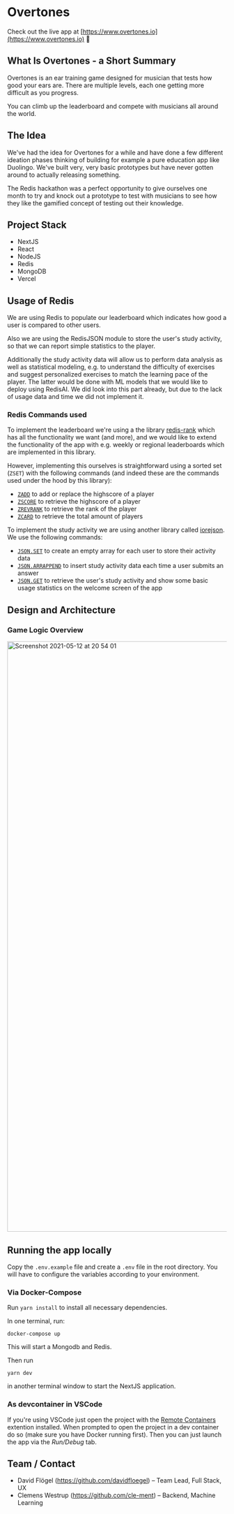 # Overtones

Check out the live app at 
[https://www.overtones.io](https://www.overtones.io) 🚀 

## What Is Overtones - a Short Summary

Overtones is an ear training game designed for musician that tests how good your 
ears are. There are multiple levels, each one getting more difficult as you
progress. 

You can climb up the leaderboard and compete with musicians all around the 
world.

## The Idea

We've had the idea for Overtones for a while and have done a few different 
ideation phases thinking of building for example a pure education app like 
Duolingo. We've built very, very basic prototypes but have never gotten around 
to actually releasing something.

The Redis hackathon was a perfect opportunity to give ourselves one month to try
and knock out a prototype to test with musicians to see how they like the 
gamified concept of testing out their knowledge.

## Project Stack

- NextJS
- React
- NodeJS
- Redis
- MongoDB
- Vercel

## Usage of Redis

We are using Redis to populate our leaderboard which indicates how good a user 
is compared to other users. 

Also we are using the RedisJSON module to store the user's study activity, so 
that we can report simple statistics to the player. 

Additionally the study activity data will allow us to perform data analysis as 
well as statistical modeling, e.g. to understand the difficulty of exercises and
suggest personalized exercises to match the learning pace of the player. The 
latter would be done with ML models that we would like to deploy using RedisAI. 
We did look into this part already, but due to the lack of usage data and time 
we did not implement it.

### Redis Commands used

To implement the leaderboard we're using a the library 
[redis-rank](https://github.com/mlomb/redis-rank) which has all the 
functionality we want (and more), and we would like to extend the functionality
of the app with e.g. weekly or regional leaderboards which are implemented in 
this library. 

However, implementing this ourselves is straightforward using a sorted set 
(`ZSET`) with the following commands (and indeed these are the commands used 
under the hood by this library): 

- [`ZADD`](https://redis.io/commands/zadd) to add or replace the highscore of a 
  player
- [`ZSCORE`](https://redis.io/commands/zscore) to retrieve the highscore of a 
   player 
- [`ZREVRANK`](https://redis.io/commands/zrevrank) to retrieve the rank of the 
  player 
- [`ZCARD`](https://redis.io/commands/zcard) to retrieve the total amount of 
  players

To implement the study activity we are using another library called 
[iorejson](https://github.com/evanhuang8/iorejson). We use the following 
commands:

- [`JSON.SET`](https://oss.redislabs.com/redisjson/commands/#jsonset) to create
  an empty array for each user to store their activity data
- [`JSON.ARRAPPEND`](https://oss.redislabs.com/redisjson/commands/#jsonarrappend)
  to insert study activity data each time a user submits an answer
- [`JSON.GET`](https://oss.redislabs.com/redisjson/commands/#jsonget) to 
  retrieve the user's study activity and show some basic usage statistics on the 
  welcome screen of the app

## Design and Architecture 

### Game Logic Overview

<img width="1352" alt="Screenshot 2021-05-12 at 20 54 01" 
src="https://user-images.githubusercontent.com/13220692/118036211-34457200-b364-11eb-88dc-c7ae2cc18563.png">

## Running the app locally

Copy the `.env.example` file and create a `.env` file in the root directory. 
You will have to configure the variables according to your environment.

### Via Docker-Compose

Run `yarn install` to install all necessary dependencies.

In one terminal, run:
```
docker-compose up
```

This will start a Mongodb and Redis.

Then run
```
yarn dev
```

in another terminal window to start the NextJS application.

### As devcontainer in VSCode

If you're using VSCode just open the project with the 
[Remote Containers](https://marketplace.visualstudio.com/items?itemName=ms-vscode-remote.remote-containers)
extention installed. When prompted to open the project in a dev container do so 
(make sure you have Docker running first). Then you can just launch the app 
via the _Run/Debug_ tab.

## Team / Contact

- David Flögel (<https://github.com/davidfloegel>) – Team Lead, Full Stack, UX
- Clemens Westrup (<https://github.com/cle-ment>) – Backend, Machine Learning